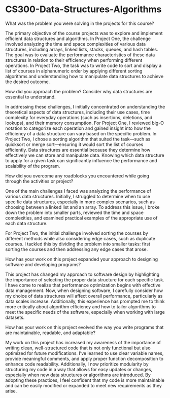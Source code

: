 # CS300-Data-Structures-Algorithms

What was the problem you were solving in the projects for this course?

The primary objective of the course projects was to explore and implement efficient data structures and algorithms. In Project One, the challenge involved analyzing the time and space complexities of various data structures, including arrays, linked lists, stacks, queues, and hash tables. The goal was to evaluate the performance characteristics of these data structures in relation to their efficiency when performing different operations. In Project Two, the task was to write code to sort and display a list of courses in alphanumeric order by applying different sorting algorithms and understanding how to manipulate data structures to achieve the desired outcome.

How did you approach the problem? Consider why data structures are essential to understand.

In addressing these challenges, I initially concentrated on understanding the theoretical aspects of data structures, including their use cases, time complexity for everyday operations (such as insertions, deletions, and lookups), and their memory consumption. For Project One, I reviewed big-O notation to categorize each operation and gained insight into how the efficiency of a data structure can vary based on the specific problem. In Project Two, I chose a sorting algorithm that suited the task—such as quicksort or merge sort—ensuring it would sort the list of courses efficiently. Data structures are essential because they determine how effectively we can store and manipulate data. Knowing which data structure to apply for a given task can significantly influence the performance and scalability of the program.

How did you overcome any roadblocks you encountered while going through the activities or project?

One of the main challenges I faced was analyzing the performance of various data structures. Initially, I struggled to determine when to use specific data structures, especially in more complex scenarios, such as choosing between a linked list and an array. To address this issue, I broke down the problem into smaller parts, reviewed the time and space complexities, and examined practical examples of the appropriate use of each data structure.

For Project Two, the initial challenge involved sorting the courses by different methods while also considering edge cases, such as duplicate courses. I tackled this by dividing the problem into smaller tasks: first sorting the courses and then addressing any edge cases that arose.

How has your work on this project expanded your approach to designing software and developing programs?

This project has changed my approach to software design by highlighting the importance of selecting the proper data structure for each specific task. I have come to realize that performance optimization begins with effective data management. Now, when designing software, I carefully consider how my choice of data structures will affect overall performance, particularly as data scales increase. Additionally, this experience has prompted me to think more critically about algorithm efficiency and how to tailor algorithms to meet the specific needs of the software, especially when working with large datasets.

How has your work on this project evolved the way you write programs that are maintainable, readable, and adaptable?

My work on this project has increased my awareness of the importance of writing clean, well-structured code that is not only functional but also optimized for future modifications. I’ve learned to use clear variable names, provide meaningful comments, and apply proper function decomposition to enhance code readability. Additionally, I now prioritize modularity by structuring my code in a way that allows for easy updates or changes, especially when new data structures or algorithms are introduced. By adopting these practices, I feel confident that my code is more maintainable and can be easily modified or expanded to meet new requirements as they arise.
